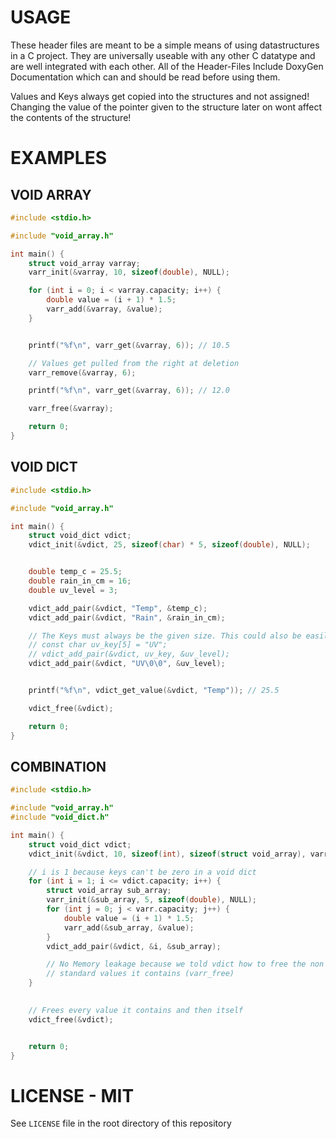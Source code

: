 # USAGE
These header files are meant to be a simple means of using datastructures in a C project.
They are universally useable with any other C datatype and are well integrated with each other.
All of the Header-Files Include DoxyGen Documentation which can and should be read before using them.

Values and Keys always get copied into the structures and not assigned!
Changing the value of the pointer given to the structure later on wont affect the contents of the structure!

# EXAMPLES
## VOID ARRAY
```c
#include <stdio.h>

#include "void_array.h"

int main() {
	struct void_array varray;
	varr_init(&varray, 10, sizeof(double), NULL);

	for (int i = 0; i < varray.capacity; i++) {
		double value = (i + 1) * 1.5;
		varr_add(&varray, &value);
	}


	printf("%f\n", varr_get(&varray, 6)); // 10.5

	// Values get pulled from the right at deletion
	varr_remove(&varray, 6);

	printf("%f\n", varr_get(&varray, 6)); // 12.0

	varr_free(&varray);

	return 0;
}

```

## VOID DICT
```c
#include <stdio.h>

#include "void_array.h"

int main() {
	struct void_dict vdict;
	vdict_init(&vdict, 25, sizeof(char) * 5, sizeof(double), NULL);


	double temp_c = 25.5;
	double rain_in_cm = 16;
	double uv_level = 3;

	vdict_add_pair(&vdict, "Temp", &temp_c);
	vdict_add_pair(&vdict, "Rain", &rain_in_cm);

	// The Keys must always be the given size. This could also be easily achived by creating an array.
	// const char uv_key[5] = "UV";
	// vdict_add_pair(&vdict, uv_key, &uv_level);
	vdict_add_pair(&vdict, "UV\0\0", &uv_level);


	printf("%f\n", vdict_get_value(&vdict, "Temp")); // 25.5

	vdict_free(&vdict);

	return 0;
}

```

## COMBINATION
```c
#include <stdio.h>

#include "void_array.h"
#include "void_dict.h"

int main() {
	struct void_dict vdict;
	vdict_init(&vdict, 10, sizeof(int), sizeof(struct void_array), varr_free);

	// i is 1 because keys can't be zero in a void dict
	for (int i = 1; i <= vdict.capacity; i++) {
		struct void_array sub_array;
		varr_init(&sub_array, 5, sizeof(double), NULL);
		for (int j = 0; j < varr.capacity; j++) {
			double value = (i + 1) * 1.5;
			varr_add(&sub_array, &value);
		}
		vdict_add_pair(&vdict, &i, &sub_array);

		// No Memory leakage because we told vdict how to free the non
		// standard values it contains (varr_free)
	}

	
	// Frees every value it contains and then itself
	vdict_free(&vdict);


	return 0;
}

```


# LICENSE - MIT
See `LICENSE` file in the root directory of this repository
